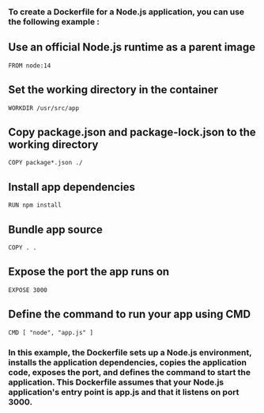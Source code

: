 ### To create a Dockerfile for a Node.js application, you can use the following example :


## Use an official Node.js runtime as a parent image
```
FROM node:14
```
## Set the working directory in the container
```
WORKDIR /usr/src/app
```
## Copy package.json and package-lock.json to the working directory
```
COPY package*.json ./
```
## Install app dependencies
```
RUN npm install
```
## Bundle app source
```
COPY . .
```
## Expose the port the app runs on
```
EXPOSE 3000
```
## Define the command to run your app using CMD
```
CMD [ "node", "app.js" ]
```

### In this example, the Dockerfile sets up a Node.js environment, installs the application dependencies, copies the application code, exposes the port, and defines the command to start the application. This Dockerfile assumes that your Node.js application's entry point is app.js and that it listens on port 3000.